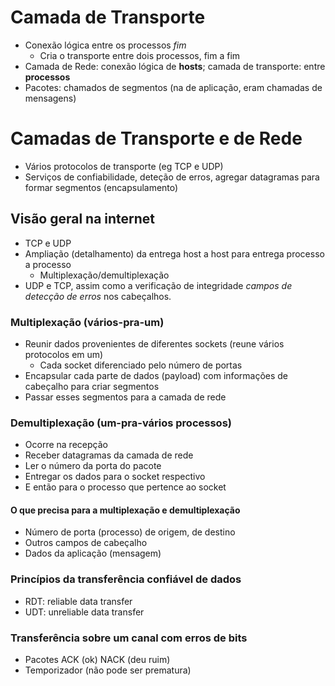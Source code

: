 # Camada de Transporte

- Conexão lógica entre os processos *fim*
  - Cria o transporte entre dois processos, fim a fim
- Camada de Rede: conexão lógica de **hosts**; camada de transporte: entre **processos**
- Pacotes: chamados de segmentos (na de aplicação, eram chamadas de mensagens)

# Camadas de Transporte e de Rede
- Vários protocolos de transporte (eg TCP e UDP)
- Serviços de confiabilidade, deteção de erros, agregar datagramas para formar segmentos (encapsulamento)

## Visão geral na internet
- TCP e UDP
- Ampliação (detalhamento) da entrega host a host para entrega processo a processo
  - Multiplexação/demultiplexação
- UDP e TCP, assim como a verificação de integridade *campos de detecção de erros* nos cabeçalhos.

### Multiplexação (vários-pra-um)
- Reunir dados provenientes de diferentes sockets (reune vários protocolos em um)
  - Cada socket diferenciado pelo número de portas
- Encapsular cada parte de dados (payload) com informações de cabeçalho para criar segmentos
- Passar esses segmentos para a camada de rede

### Demultiplexação (um-pra-vários processos)
- Ocorre na recepção
- Receber datagramas da camada de rede
- Ler o número da porta do pacote
- Entregar os dados para o socket respectivo
- E então para o processo que pertence ao socket

#### O que precisa para a multiplexação e demultiplexação
- Número de porta (processo) de origem, de destino
- Outros campos de cabeçalho
- Dados da aplicação (mensagem)

### Princípios da transferência confiável de dados

- RDT: reliable data transfer
- UDT: unreliable data transfer

### Transferência sobre um canal com erros de bits
- Pacotes ACK (ok) NACK (deu ruim)
- Temporizador (não pode ser prematura)
